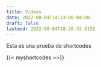 ```yaml
---
title: Videos
date: 2022-08-04T14:23:08-04:00
draft: false
lastmod: 2022-08-04T18:28:32.815Z
---
```


Esta es una prueba de shortcodes

{{< myshortcodes >>}}